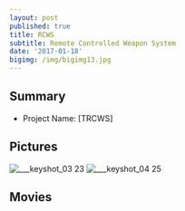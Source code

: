 ```yaml
---
layout: post
published: true
title: RCWS
subtitle: Remote Controlled Weapon System
date: '2017-01-18'
bigimg: /img/bigimg13.jpg
---
```


## Summary
* Project Name: [TRCWS]

## Pictures

![___keyshot_03 23](https://cloud.githubusercontent.com/assets/12775748/22053910/c489463c-dd96-11e6-9ae2-3ee502b3d12f.jpg)
![___keyshot_04 25](https://cloud.githubusercontent.com/assets/12775748/22053911/c4afea1c-dd96-11e6-8b76-eda54e13ed37.jpg)




## Movies
